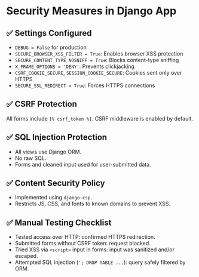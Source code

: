 # Security Measures in Django App

## ✅ Settings Configured
- `DEBUG = False` for production
- `SECURE_BROWSER_XSS_FILTER = True`: Enables browser XSS protection
- `SECURE_CONTENT_TYPE_NOSNIFF = True`: Blocks content-type sniffing
- `X_FRAME_OPTIONS = 'DENY'`: Prevents clickjacking
- `CSRF_COOKIE_SECURE`, `SESSION_COOKIE_SECURE`: Cookies sent only over HTTPS
- `SECURE_SSL_REDIRECT = True`: Forces HTTPS connections

## ✅ CSRF Protection
All forms include `{% csrf_token %}`.
CSRF middleware is enabled by default.

## ✅ SQL Injection Protection
- All views use Django ORM.
- No raw SQL.
- Forms and cleaned input used for user-submitted data.

## ✅ Content Security Policy
- Implemented using `django-csp`.
- Restricts JS, CSS, and fonts to known domains to prevent XSS.

## ✅ Manual Testing Checklist
- Tested access over HTTP: confirmed HTTPS redirection.
- Submitted forms without CSRF token: request blocked.
- Tried XSS via `<script>` input in forms: input was sanitized and/or escaped.
- Attempted SQL injection (`'; DROP TABLE ...`): query safely filtered by ORM.

